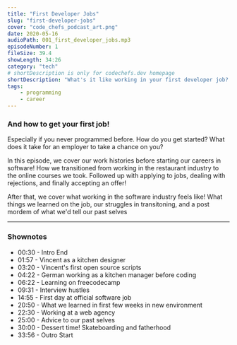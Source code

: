 ```yaml
---
title: "First Developer Jobs"
slug: "first-developer-jobs"
cover: "code_chefs_podcast_art.png"
date: 2020-05-16
audioPath: 001_first_developer_jobs.mp3
episodeNumber: 1
fileSize: 39.4
showLength: 34:26
category: "tech"
# shortDescription is only for codechefs.dev homepage
shortDescription: "What's it like working in your first developer job? German and Vincent discuss their restaurant history background before webdevelopment and how they successfully transitioned into tech!"
tags:
    - programming
    - career
---
```


### And how to get your first job!

Especially if you never programmed before. How do you get started? What does it take for an employer to take a chance on you?

In this episode, we cover our work histories before starting our careers in software! How we transitioned from working in the restaurant industry to the online courses we took. Followed up with applying to jobs, dealing with rejections, and finally accepting an offer!

After that, we cover what working in the software industry feels like! What things we learned on the job, our struggles in transitoning, and a post mordem of what we'd tell our past selves

<hr>

### Shownotes

<!-- - 00:30 - Intro
    - 00:40 - Testing
        - 00:50 - Testing -->

- 00:30 - Intro End
- 01:57 - Vincent as a kitchen designer
- 03:20 - Vincent's first open source scripts
- 04:22 - German working as a kitchen manager before coding
- 06:22 - Learning on freecodecamp
- 09:31 - Interview hustles
- 14:55 - First day at official software job
- 20:50 - What we learned in first few weeks in new environment
- 22:30 - Working at a web agency
- 25:00 - Advice to our past selves
- 30:00 - Dessert time! Skateboarding and fatherhood
- 33:56 - Outro Start